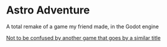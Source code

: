 # Astro Adventure
A total remake of a game my friend made, in the Godot engine

[Not to be confused by another game that goes by a similar title](https://github.com/Lionel-Wilson/Astro-Adventures-Game)
